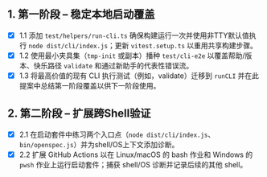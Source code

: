 ## 1. 第一阶段 – 稳定本地启动覆盖
- [x] 1.1 添加 `test/helpers/run-cli.ts` 确保构建运行一次并使用非TTY默认值执行 `node dist/cli/index.js`；更新 `vitest.setup.ts` 以重用共享构建步骤。
- [x] 1.2 使用最小夹具集（`tmp-init` 或副本）播种 `test/cli-e2e` 以覆盖帮助/版本、快乐路径 `validate` 和通过新助手的代表性错误流。
- [x] 1.3 将最高价值的现有 CLI 执行测试（例如，validate）迁移到 `runCLI` 并在此提案中总结第一阶段覆盖以供下一阶段使用。

## 2. 第二阶段 – 扩展跨Shell验证
- [x] 2.1 在启动套件中练习两个入口点（`node dist/cli/index.js`、`bin/openspec.js`）并为shell/OS上下文添加诊断。
- [x] 2.2 扩展 GitHub Actions 以在 Linux/macOS 的 bash 作业和 Windows 的 `pwsh` 作业上运行启动套件；捕获 shell/OS 诊断并记录后续的其他 shell。